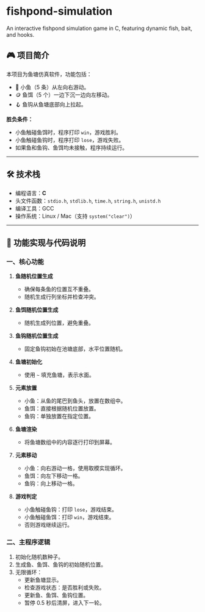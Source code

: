 # fishpond-simulation
An interactive fishpond simulation game in C, featuring dynamic fish, bait, and hooks.
## 🎮 项目简介

本项目为鱼塘仿真软件，功能包括：
- 🐠 小鱼（5 条）从左向右游动。
- 🪙 鱼饵（5 个）一边下沉一边向左移动。
- 🪝 鱼钩从鱼塘底部向上拉起。

**胜负条件：**
- 小鱼触碰鱼饵时，程序打印 `win`，游戏胜利。
- 小鱼触碰鱼钩时，程序打印 `lose`，游戏失败。
- 如果鱼和鱼钩、鱼饵均未接触，程序持续运行。

---

## 🛠️ 技术栈

- 编程语言：**C**
- 头文件函数：`stdio.h`, `stdlib.h`, `time.h`, `string.h`, `unistd.h`
- 编译工具：GCC
- 操作系统：Linux / Mac（支持 `system("clear")`）

---

## 🧩 功能实现与代码说明

### 一、核心功能

1. **鱼随机位置生成**
   - 确保每条鱼的位置互不重叠。
   - 随机生成行列坐标并检查冲突。

2. **鱼饵随机位置生成**
   - 随机生成列位置，避免重叠。

3. **鱼钩随机位置生成**
   - 固定鱼钩初始在池塘底部，水平位置随机。

4. **鱼塘初始化**
   - 使用 `~` 填充鱼塘，表示水面。

5. **元素放置**
   - 小鱼：从鱼的尾巴到鱼头，放置在数组中。
   - 鱼饵：直接根据随机位置放置。
   - 鱼钩：单独放置在指定位置。

6. **鱼塘渲染**
   - 将鱼塘数组中的内容逐行打印到屏幕。

7. **元素移动**
   - 小鱼：向右游动一格，使用取模实现循环。
   - 鱼饵：向左下移动一格。
   - 鱼钩：向上移动一格。

8. **游戏判定**
   - 小鱼触碰鱼钩：打印 `lose`，游戏结束。
   - 小鱼触碰鱼饵：打印 `win`，游戏结束。
   - 否则游戏继续运行。

### 二、主程序逻辑

1. 初始化随机数种子。
2. 生成鱼、鱼饵、鱼钩的初始随机位置。
3. 无限循环：
   - 更新鱼塘显示。
   - 检查游戏状态：是否胜利或失败。
   - 更新鱼、鱼饵、鱼钩位置。
   - 暂停 0.5 秒后清屏，进入下一轮。
